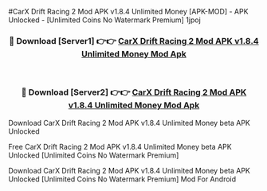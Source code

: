 #CarX Drift Racing 2 Mod APK v1.8.4 Unlimited Money [APK-MOD] - APK Unlocked - [Unlimited Coins No Watermark Premium] 1jpoj



<div align="center">

<h3>🔴 Download [Server1] 👉👉 <a href="https://momento.my/?title=CarX_Drift_Racing_2_Mod_APK_v1.8.4_Unlimited_Money">CarX Drift Racing 2 Mod APK v1.8.4 Unlimited Money Mod Apk</a></h3><br>

<h3>🔴 Download [Server2] 👉👉 <a href="https://momento.my/?title=CarX_Drift_Racing_2_Mod_APK_v1.8.4_Unlimited_Money">CarX Drift Racing 2 Mod APK v1.8.4 Unlimited Money Mod Apk</a></h3>
</div>



Download CarX Drift Racing 2 Mod APK v1.8.4 Unlimited Money beta APK Unlocked

Free CarX Drift Racing 2 Mod APK v1.8.4 Unlimited Money beta APK Unlocked [Unlimited Coins No Watermark Premium]

Download CarX Drift Racing 2 Mod APK v1.8.4 Unlimited Money beta APK Unlocked [Unlimited Coins No Watermark Premium] Mod For Android
